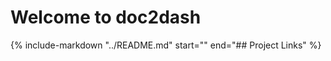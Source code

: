 # Welcome to doc2dash

{%
   include-markdown "../README.md"
   start="<!-- begin-short -->"
   end="## Project Links"
%}
